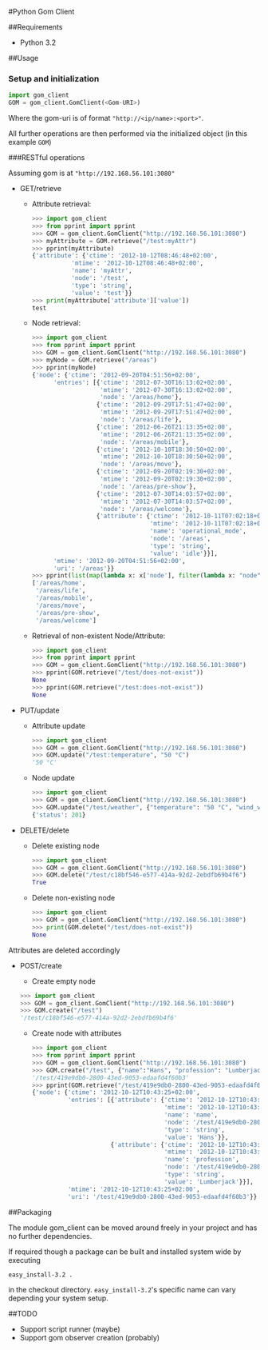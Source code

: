 #Python Gom Client

##Requirements

* Python 3.2

##Usage

### Setup and initialization

```python
import gom_client
GOM = gom_client.GomClient(<Gom-URI>)
```

Where the gom-uri is of format `"http://<ip/name>:<port>"`.

All further operations are then performed via the initialized object (in this example `GOM`)

###RESTful operations

Assuming gom is at `"http://192.168.56.101:3080"`

* GET/retrieve

  * Attribute retrieval:

    ```python
    >>> import gom_client
    >>> from pprint import pprint
    >>> GOM = gom_client.GomClient("http://192.168.56.101:3080")
    >>> myAttribute = GOM.retrieve("/test:myAttr")
    >>> pprint(myAttribute)
    {'attribute': {'ctime': '2012-10-12T08:46:48+02:00',
               'mtime': '2012-10-12T08:46:48+02:00',
               'name': 'myAttr',
               'node': '/test',
               'type': 'string',
               'value': 'test'}}
    >>> print(myAttribute['attribute']['value'])
    test
    ```

  * Node retrieval:

    ```python
    >>> import gom_client
    >>> from pprint import pprint
    >>> GOM = gom_client.GomClient("http://192.168.56.101:3080")
    >>> myNode = GOM.retrieve("/areas")
    >>> pprint(myNode)
    {'node': {'ctime': '2012-09-20T04:51:56+02:00',
          'entries': [{'ctime': '2012-07-30T16:13:02+02:00',
                       'mtime': '2012-07-30T16:13:02+02:00',
                       'node': '/areas/home'},
                      {'ctime': '2012-09-29T17:51:47+02:00',
                       'mtime': '2012-09-29T17:51:47+02:00',
                       'node': '/areas/life'},
                      {'ctime': '2012-06-26T21:13:35+02:00',
                       'mtime': '2012-06-26T21:13:35+02:00',
                       'node': '/areas/mobile'},
                      {'ctime': '2012-10-10T18:30:50+02:00',
                       'mtime': '2012-10-10T18:30:50+02:00',
                       'node': '/areas/move'},
                      {'ctime': '2012-09-20T02:19:30+02:00',
                       'mtime': '2012-09-20T02:19:30+02:00',
                       'node': '/areas/pre-show'},
                      {'ctime': '2012-07-30T14:03:57+02:00',
                       'mtime': '2012-07-30T14:03:57+02:00',
                       'node': '/areas/welcome'},
                      {'attribute': {'ctime': '2012-10-11T07:02:18+02:00',
                                     'mtime': '2012-10-11T07:02:18+02:00',
                                     'name': 'operational_mode',
                                     'node': '/areas',
                                     'type': 'string',
                                     'value': 'idle'}}],
          'mtime': '2012-09-20T04:51:56+02:00',
          'uri': '/areas'}}
    >>> pprint(list(map(lambda x: x['node'], filter(lambda x: "node" in x, myNode['node']['entries']))))
    ['/areas/home',
     '/areas/life',
     '/areas/mobile',
     '/areas/move',
     '/areas/pre-show',
     '/areas/welcome']
    ```

  * Retrieval of non-existent Node/Attribute:

    ```python
    >>> import gom_client
    >>> from pprint import pprint
    >>> GOM = gom_client.GomClient("http://192.168.56.101:3080")
    >>> pprint(GOM.retrieve("/test/does-not-exist"))
    None
    >>> pprint(GOM.retrieve("/test:does-not-exist"))
    None
    ```

* PUT/update

  * Attribute update

    ```python
    >>> import gom_client
    >>> GOM = gom_client.GomClient("http://192.168.56.101:3080")
    >>> GOM.update("/test:temperature", "50 °C")
    '50 °C'
    ```
   
  * Node update

    ```python
    >>> import gom_client
    >>> GOM = gom_client.GomClient("http://192.168.56.101:3080")
    >>> GOM.update("/test/weather", {"temperature": "50 °C", "wind_velocity": "3 km/h", "wind_direction": "NNW"})
    {'status': 201}
    ```

* DELETE/delete

  * Delete existing node
  
    ```python
    >>> import gom_client
    >>> GOM = gom_client.GomClient("http://192.168.56.101:3080")
    >>> GOM.delete("/test/c18bf546-e577-414a-92d2-2ebdfb69b4f6")
    True
    ```

  * Delete non-existing node
  
    ```python
    >>> import gom_client
    >>> GOM = gom_client.GomClient("http://192.168.56.101:3080")
    >>> print(GOM.delete("/test/does-not-exist"))
    None
    ```
  
Attributes are deleted accordingly

* POST/create
  
  * Create empty node
  
   ```python
   >>> import gom_client
   >>> GOM = gom_client.GomClient("http://192.168.56.101:3080")
   >>> GOM.create("/test")
   '/test/c18bf546-e577-414a-92d2-2ebdfb69b4f6'
   ```
  
  * Create node with attributes
  
    ```python
    >>> import gom_client
    >>> from pprint import pprint
    >>> GOM = gom_client.GomClient("http://192.168.56.101:3080")
    >>> GOM.create("/test", {"name":"Hans", "profession": "Lumberjack"})
    '/test/419e9db0-2800-43ed-9053-edaafd4f60b3'
    >>> pprint(GOM.retrieve("/test/419e9db0-2800-43ed-9053-edaafd4f60b3"))
    {'node': {'ctime': '2012-10-12T10:43:25+02:00',
              'entries': [{'attribute': {'ctime': '2012-10-12T10:43:25+02:00',
                                         'mtime': '2012-10-12T10:43:25+02:00',
                                         'name': 'name',
                                         'node': '/test/419e9db0-2800-43ed-9053-edaafd4f60b3',
                                         'type': 'string',
                                         'value': 'Hans'}},
                          {'attribute': {'ctime': '2012-10-12T10:43:25+02:00',
                                         'mtime': '2012-10-12T10:43:25+02:00',
                                         'name': 'profession',
                                         'node': '/test/419e9db0-2800-43ed-9053-edaafd4f60b3',
                                         'type': 'string',
                                         'value': 'Lumberjack'}}],
              'mtime': '2012-10-12T10:43:25+02:00',
              'uri': '/test/419e9db0-2800-43ed-9053-edaafd4f60b3'}}
    ```

##Packaging

The module gom_client can be moved around freely in your project and has no further dependencies.

If required though a package can be built and installed system wide by executing

```bash
easy_install-3.2 .
```

in the checkout directory. `easy_install-3.2`'s specific name can vary depending your system setup.

##TODO

* Support script runner (maybe)
* Support gom observer creation (probably)
